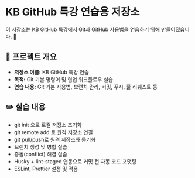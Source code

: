 # KB GitHub 특강 연습용 저장소

이 저장소는 KB GitHub 특강에서 Git과 GitHub 사용법을 연습하기 위해 만들어졌습니다. 🎯

## 📌 프로젝트 개요

- **저장소 이름:** KB GitHub 특강 연습
- **목적:** Git 기본 명령어 및 협업 워크플로우 실습
- **연습 내용:** Git 기본 사용법, 브랜치 관리, 커밋, 푸시, 풀 리퀘스트 등

## ✏️ 실습 내용

- git init 으로 로컬 저장소 초기화
- git remote add 로 원격 저장소 연결
- git pull/push로 원격 저장소와 동기화
- 브랜치 생성 및 병합 실습
- 충돌(conflict) 해결 실습
- Husky + lint-staged 연동으로 커밋 전 자동 코드 포맷팅
- ESLint, Prettier 설정 및 적용
